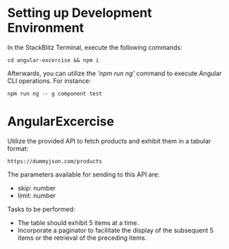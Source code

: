 # Setting up Development Environment
In the StackBlitz Terminal, execute the following commands:

```
cd angular-excercise && npm i
```

Afterwards, you can utilize the *'npm run ng'* command to execute Angular CLI operations. For instance:
```
npm run ng -- g component test
```
# AngularExcercise

Utilize the provided API to fetch products and exhibit them in a tabular format:
```
https://dummyjson.com/products
```

The parameters available for sending to this API are:
- skip: number
- limit: number

Tasks to be performed:
- The table should exhibit 5 items at a time.
- Incorporate a paginator to facilitate the display of the subsequent 5 items or the retrieval of the preceding items.
